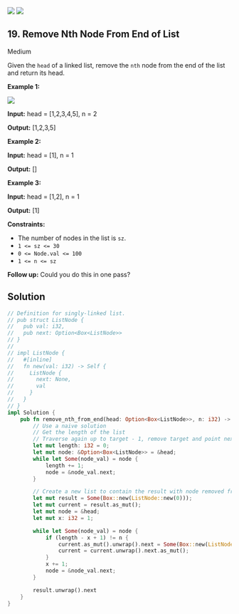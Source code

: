 [![](https://img.shields.io/github/stars/LeetCode-in-Rust/LeetCode-in-Rust?label=Stars&style=flat-square)](https://github.com/LeetCode-in-Rust/LeetCode-in-Rust)
[![](https://img.shields.io/github/forks/LeetCode-in-Rust/LeetCode-in-Rust?label=Fork%20me%20on%20GitHub%20&style=flat-square)](https://github.com/LeetCode-in-Rust/LeetCode-in-Rust/fork)

## 19\. Remove Nth Node From End of List

Medium

Given the `head` of a linked list, remove the `nth` node from the end of the list and return its head.

**Example 1:**

![](https://assets.leetcode.com/uploads/2020/10/03/remove_ex1.jpg)

**Input:** head = [1,2,3,4,5], n = 2

**Output:** [1,2,3,5]

**Example 2:**

**Input:** head = [1], n = 1

**Output:** []

**Example 3:**

**Input:** head = [1,2], n = 1

**Output:** [1]

**Constraints:**

*   The number of nodes in the list is `sz`.
*   `1 <= sz <= 30`
*   `0 <= Node.val <= 100`
*   `1 <= n <= sz`

**Follow up:** Could you do this in one pass?

## Solution

```rust
// Definition for singly-linked list.
// pub struct ListNode {
//   pub val: i32,
//   pub next: Option<Box<ListNode>>
// }
// 
// impl ListNode {
//   #[inline]
//   fn new(val: i32) -> Self {
//     ListNode {
//       next: None,
//       val
//     }
//   }
// }
impl Solution {
    pub fn remove_nth_from_end(head: Option<Box<ListNode>>, n: i32) -> Option<Box<ListNode>> {
        // Use a naive solution
        // Get the length of the list
        // Traverse again up to target - 1, remove target and point next to the next item
        let mut length: i32 = 0;
        let mut node: &Option<Box<ListNode>> = &head;
        while let Some(node_val) = node {
            length += 1;
            node = &node_val.next;
        }

        // Create a new list to contain the result with node removed from it
        let mut result = Some(Box::new(ListNode::new(0)));
        let mut current = result.as_mut();
        let mut node = &head;
        let mut x: i32 = 1;

        while let Some(node_val) = node {
            if (length - x + 1) != n {
                current.as_mut().unwrap().next = Some(Box::new(ListNode::new(node_val.val)));
                current = current.unwrap().next.as_mut();
            }
            x += 1;
            node = &node_val.next;
        }

        result.unwrap().next
    }
}
```